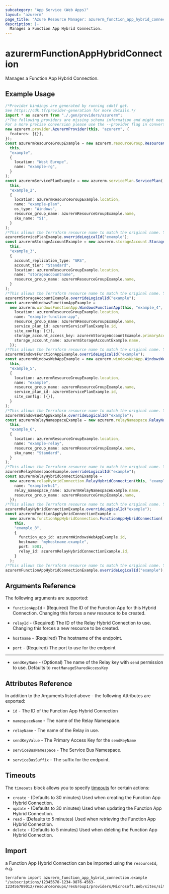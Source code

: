 ```yaml
---
subcategory: "App Service (Web Apps)"
layout: "azurerm"
page_title: "Azure Resource Manager: azurerm_function_app_hybrid_connection"
description: |-
  Manages a Function App Hybrid Connection.
---
```


# azurermFunctionAppHybridConnection

Manages a Function App Hybrid Connection.

## Example Usage

```typescript
/*Provider bindings are generated by running cdktf get.
See https://cdk.tf/provider-generation for more details.*/
import * as azurerm from "./.gen/providers/azurerm";
/*The following providers are missing schema information and might need manual adjustments to synthesize correctly: azurerm.
For a more precise conversion please use the --provider flag in convert.*/
new azurerm.provider.AzurermProvider(this, "azurerm", {
  features: [{}],
});
const azurermResourceGroupExample = new azurerm.resourceGroup.ResourceGroup(
  this,
  "example",
  {
    location: "West Europe",
    name: "example-rg",
  }
);
const azurermServicePlanExample = new azurerm.servicePlan.ServicePlan(
  this,
  "example_2",
  {
    location: azurermResourceGroupExample.location,
    name: "example-plan",
    os_type: "Windows",
    resource_group_name: azurermResourceGroupExample.name,
    sku_name: "S1",
  }
);
/*This allows the Terraform resource name to match the original name. You can remove the call if you don't need them to match.*/
azurermServicePlanExample.overrideLogicalId("example");
const azurermStorageAccountExample = new azurerm.storageAccount.StorageAccount(
  this,
  "example_3",
  {
    account_replication_type: "GRS",
    account_tier: "Standard",
    location: azurermResourceGroupExample.location,
    name: "storageaccountname",
    resource_group_name: azurermResourceGroupExample.name,
  }
);
/*This allows the Terraform resource name to match the original name. You can remove the call if you don't need them to match.*/
azurermStorageAccountExample.overrideLogicalId("example");
const azurermWindowsFunctionAppExample =
  new azurerm.windowsFunctionApp.WindowsFunctionApp(this, "example_4", {
    location: azurermResourceGroupExample.location,
    name: "example-function-app",
    resource_group_name: azurermResourceGroupExample.name,
    service_plan_id: azurermServicePlanExample.id,
    site_config: [{}],
    storage_account_access_key: azurermStorageAccountExample.primaryAccessKey,
    storage_account_name: azurermStorageAccountExample.name,
  });
/*This allows the Terraform resource name to match the original name. You can remove the call if you don't need them to match.*/
azurermWindowsFunctionAppExample.overrideLogicalId("example");
const azurermWindowsWebAppExample = new azurerm.windowsWebApp.WindowsWebApp(
  this,
  "example_5",
  {
    location: azurermResourceGroupExample.location,
    name: "example",
    resource_group_name: azurermResourceGroupExample.name,
    service_plan_id: azurermServicePlanExample.id,
    site_config: [{}],
  }
);
/*This allows the Terraform resource name to match the original name. You can remove the call if you don't need them to match.*/
azurermWindowsWebAppExample.overrideLogicalId("example");
const azurermRelayNamespaceExample = new azurerm.relayNamespace.RelayNamespace(
  this,
  "example_6",
  {
    location: azurermResourceGroupExample.location,
    name: "example-relay",
    resource_group_name: azurermResourceGroupExample.name,
    sku_name: "Standard",
  }
);
/*This allows the Terraform resource name to match the original name. You can remove the call if you don't need them to match.*/
azurermRelayNamespaceExample.overrideLogicalId("example");
const azurermRelayHybridConnectionExample =
  new azurerm.relayHybridConnection.RelayHybridConnection(this, "example_7", {
    name: "examplerhc1",
    relay_namespace_name: azurermRelayNamespaceExample.name,
    resource_group_name: azurermResourceGroupExample.name,
  });
/*This allows the Terraform resource name to match the original name. You can remove the call if you don't need them to match.*/
azurermRelayHybridConnectionExample.overrideLogicalId("example");
const azurermFunctionAppHybridConnectionExample =
  new azurerm.functionAppHybridConnection.FunctionAppHybridConnection(
    this,
    "example_8",
    {
      function_app_id: azurermWindowsWebAppExample.id,
      hostname: "myhostname.example",
      port: 8081,
      relay_id: azurermRelayHybridConnectionExample.id,
    }
  );
/*This allows the Terraform resource name to match the original name. You can remove the call if you don't need them to match.*/
azurermFunctionAppHybridConnectionExample.overrideLogicalId("example");

```

## Arguments Reference

The following arguments are supported:

*   `functionAppId` - (Required) The ID of the Function App for this Hybrid Connection. Changing this forces a new resource to be created.

*   `relayId` - (Required) The ID of the Relay Hybrid Connection to use. Changing this forces a new resource to be created.

*   `hostname` - (Required) The hostname of the endpoint.

*   `port` - (Required) The port to use for the endpoint

***

* `sendKeyName` - (Optional) The name of the Relay key with `send` permission to use. Defaults to `rootManageSharedAccessKey`

## Attributes Reference

In addition to the Arguments listed above - the following Attributes are exported:

*   `id` - The ID of the Function App Hybrid Connection

*   `namespaceName` - The name of the Relay Namespace.

*   `relayName` - The name of the Relay in use.

*   `sendKeyValue` - The Primary Access Key for the `sendKeyName`

*   `serviceBusNamespace` - The Service Bus Namespace.

*   `serviceBusSuffix` - The suffix for the endpoint.

## Timeouts

The `timeouts` block allows you to specify [timeouts](https://www.terraform.io/language/resources/syntax#operation-timeouts) for certain actions:

* `create` - (Defaults to 30 minutes) Used when creating the Function App Hybrid Connection.
* `update` - (Defaults to 30 minutes) Used when updating the Function App Hybrid Connection.
* `read` - (Defaults to 5 minutes) Used when retrieving the Function App Hybrid Connection.
* `delete` - (Defaults to 5 minutes) Used when deleting the Function App Hybrid Connection.

## Import

a Function App Hybrid Connection can be imported using the `resourceId`, e.g.

```console
terraform import azurerm_function_app_hybrid_connection.example "/subscriptions/12345678-1234-9876-4563-123456789012/resourceGroups/resGroup1/providers/Microsoft.Web/sites/site1/hybridConnectionNamespaces/hybridConnectionNamespace1/relays/relay1"
```
